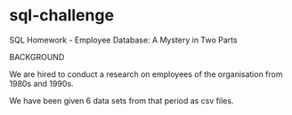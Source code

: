 # sql-challenge


SQL Homework - Employee Database: A Mystery in Two Parts

BACKGROUND

We are hired to conduct a research on employees of the organisation from 1980s and 1990s.

We have been given 6 data sets from that period as csv files.

